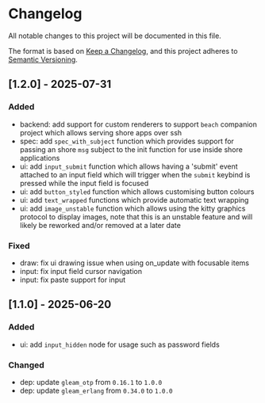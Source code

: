 # Changelog

All notable changes to this project will be documented in this file.

The format is based on [Keep a Changelog](https://keepachangelog.com/en/1.1.0/),
and this project adheres to [Semantic Versioning](https://semver.org/spec/v2.0.0.html).

## [1.2.0] - 2025-07-31

### Added

- backend: add support for custom renderers to support `beach` companion
  project which allows serving shore apps over ssh
- spec: add `spec_with_subject` function which provides support for passing an
  shore `msg` subject to the init function for use inside shore applications
- ui: add `input_submit` function which allows having a 'submit' event attached
  to an input field which will trigger when the `submit` keybind is pressed
  while the input field is focused
- ui: add `button_styled` function which allows customising button colours
- ui: add `text_wrapped` functions which provide automatic text wrapping
- ui: add `image_unstable` function which allows using the kitty graphics
  protocol to display images, note that this is an unstable feature and will
  likely be reworked and/or removed at a later date

### Fixed

- draw: fix ui drawing issue when using on_update with focusable items
- input: fix input field cursor navigation
- input: fix paste support for input

## [1.1.0] - 2025-06-20

### Added

- ui: add `input_hidden` node for usage such as password fields

### Changed

- dep: update `gleam_otp` from `0.16.1` to `1.0.0`
- dep: update `gleam_erlang` from `0.34.0` to `1.0.0`
